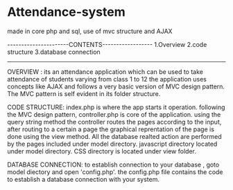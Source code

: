# Attendance-system
made in core php and sql, use of mvc structure and AJAX 

----------------------CONTENTS------------------
1.Overview 
2.code structure
3.database connection

-------------------------------------------------
OVERVIEW : its an attendance application which can be used to take attendance of students varying from class 1 to 12 
the application uses concepts like AJAX and follows a very basic version of MVC design pattern. The MVC pattern is self evident in its folder structure.

CODE STRUCTURE: index.php is where the app starts it operation.
following the MVC design pattern, controller.php is core of the application. using the query string method the controller routes the pages according to the input, after routing to 
a certain a page the graphical reprentation of the page is done using the view method. 
All the database realted action are performed by the pages included under model directory.
javascript directory located under model directory.
CSS directory is located under view folder.

DATABASE CONNECTION: to establish connection to your database , goto model diectory and open 'config.php'.
the config.php file contains the code to establish a database connection with your system.

